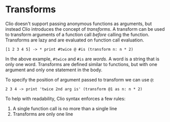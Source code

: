 # Transforms

Clio doesn't support passing anonymous functions as arguments, but instead Clio introduces the concept of _transforms_. A transform can be used to transform arguments of a function call _before_ calling the function. Transforms are lazy and are evaluated on function call evaluation.

```text
[1 2 3 4 5] -> * print #twice @ #is (transform n: n * 2)
```

In the above example, `#twice` and `#is` are _words_. A word is a string that is only one word. Transforms are defined similar to functions, but with one argument and only one statement in the body.

To specify the position of argument passed to transform we can use `@`:

```text
2 3 4 -> print 'twice 2nd arg is' (transform @1 as n: n * 2)
```

To help with readability, Clio syntax enforces a few rules:

1. A single function call is no more than a single line
2. Transforms are only one line
